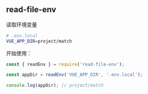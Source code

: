 ## read-file-env

读取环境变量

```bash
# .env.local
VUE_APP_DIR=project/match
```

开始使用：

```js
const { readEnv } = require('read-file-env');

const appDir = readEnv('VUE_APP_DIR', '.env.local');

console.log(appDir); // project/match
```



